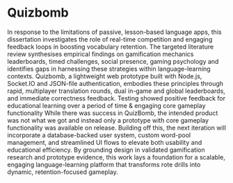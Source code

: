 # Quizbomb

In response to the limitations of passive, lesson-based language apps, this dissertation investigates the role of real-time competition and engaging feedback loops in boosting vocabulary retention. The targeted literature review synthesises empirical findings on gamification mechanics leaderboards, timed challenges, social presence, gaming psychology and identifies gaps in harnessing these strategies within language-learning contexts.
Quizbomb, a lightweight web prototype built with Node.js, Socket.IO and JSON-file authentication, embodies these principles through rapid, multiplayer translation rounds, dual in-game and global leaderboards, and immediate correctness feedback. Testing showed positive feedback for educational learning over a period of time & engaging core gameplay functionality
While there was success in QuizBomb, the intended product was not what we got and instead only a prototype with core gameplay functionality was available on release. Building off this, the next iteration will incorporate a database-backed user system, custom word-pool management, and streamlined UI flows to elevate both usability and educational efficiency.
By grounding design in validated gamification research and prototype evidence, this work lays a foundation for a scalable, engaging language-learning platform that transforms rote drills into dynamic, retention-focused gameplay.
